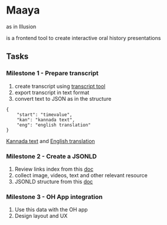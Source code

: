 # Maaya
as in Illusion

is a frontend tool to create interactive oral history presentations

## Tasks
### Milestone 1 - Prepare transcript
1. create transcript using [transcript tool](http://transcribe.test.openrun.net/)
2. export transcript in text format
3. convert text to JSON as in the structure 
```
{
	"start": "timevalue",
	"kan": "kannada text",
	"eng": "english translation"
}
```
[Kannada text](http://gk.chaha.in/#gk-kannada) and [English translation](https://docs.google.com/document/d/1hKJPsB1KE3sJ4HOM2F3GW5-_Obb4so3vQYm9i3K1ElU/edit)

### Milestone 2 - Create a JSONLD 
1. Review links index from this [doc](https://docs.google.com/document/d/1SpQhOALzCGvAGutavnIZ5F4UnwEK0Ix60miHr6ux-V4/edit)
2. collect image, videos, text and other relevant resource 
3. JSONLD structure from this [doc](https://docs.google.com/document/d/1EqombmFP43xpcXPqHfmafJctsns5FcXfQdYK_RKUR9w/edit)

### Milestone 3 - OH App integration
1. Use this data with the OH app
2. Design layout and UX